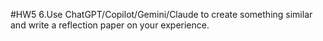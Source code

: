 #HW5
6.Use ChatGPT/Copilot/Gemini/Claude to create something similar and write a reflection paper on your experience.

